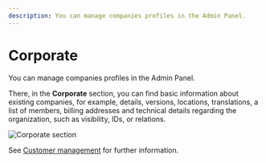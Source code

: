 ```yaml
---
description: You can manage companies profiles in the Admin Panel.
---
```


# Corporate

You can manage companies profiles in the Admin Panel.

There, in the **Corporate** section, you can find basic information about existing companies, 
for example, details, versions, locations, translations, a list of members, billing addresses 
and technical details regarding the organization, such as visibility, IDs, or relations.

![Corporate section](admin_panel_corporate.png "Corporate section")

See [Customer management](https://doc.ibexa.co/projects/userguide/en/latest/customer_management/manage_customers/) for further information. 